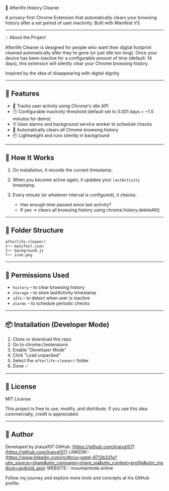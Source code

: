 🧼 Afterlife History Cleaner

A privacy-first Chrome Extension that automatically clears your browsing history after a set period of user inactivity. Built with Manifest V3.

---

💡 About the Project

Afterlife Cleaner is designed for people who want their digital footprint cleaned automatically after they're gone (or just idle too long). Once your device has been inactive for a configurable amount of time (default: 14 days), this extension will silently clear your Chrome browsing history.

Inspired by the idea of disappearing with digital dignity.

---

## 🚀 Features

* 🧠 Tracks user activity using Chrome's idle API
* 🕒 Configurable inactivity threshold (default set to 0.001 days = \~1.5 minutes for demo)
* ⏰ Uses alarms and background service worker to schedule checks
* 🧽 Automatically clears all Chrome browsing history
* 📦 Lightweight and runs silently in background

---

## 🔧 How It Works

1. On installation, it records the current timestamp.
2. When you become active again, it updates your `lastActivity` timestamp.
3. Every minute (or whatever interval is configured), it checks:

   * Has enough time passed since last activity?
   * If yes → clears all browsing history using chrome.history.deleteAll()

---

## 📁 Folder Structure

```
afterlife-cleaner/
├── manifest.json
├── background.js
└── icon.png
```

---

## 🔐 Permissions Used

* `history` – to clear browsing history
* `storage` – to store lastActivity timestamp
* `idle` – to detect when user is inactive
* `alarms` – to schedule periodic checks

---

## 📦 Installation (Developer Mode)

1. Clone or download this repo
2. Go to chrome://extensions
3. Enable "Developer Mode"
4. Click "Load unpacked"
5. Select the `afterlife-cleaner/` folder
6. Done ✅

---

## 📜 License

MIT License

This project is free to use, modify, and distribute. If you use this idea commercially, credit is appreciated.

---

## 👤 Author

Developed by jiraiya107
GitHub: [https://github.com/jiraiya107](https://github.com/jiraiya107)
LINKDIN:-(https://www.linkedin.com/in/dhruv-patel-9712b331a?utm_source=share&utm_campaign=share_via&utm_content=profile&utm_medium=android_app)
WEBSITE:- mountaintode.online

Follow my journey and explore more tools and concepts at his GitHub profile.
